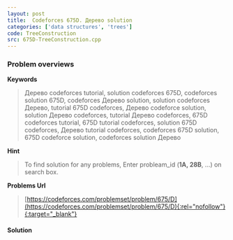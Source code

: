 ```yaml
---
layout: post
title:  Codeforces 675D. Дерево solution
categories: ['data structures', 'trees']
code: TreeConstruction
src: 675D-TreeConstruction.cpp
---
```

### **Problem overviews**

**Keywords**
> Дерево codeforces tutorial, solution codeforces 675D, codeforces solution 675D, codeforces Дерево solution, solution codeforces Дерево, tutorial 675D codeforces, Дерево codeforce solution, solution Дерево codeforces, tutorial Дерево codeforces, 675D codeforces tutorial, 675D tutorial codeforces, solution 675D codeforces, Дерево tutorial codeforces, codeforces 675D solution, 675D codeforce solution, codeforces solution Дерево

**Hint**
> To find solution for any problems, Enter probleam_id (**1A, 28B**, ...) on search box. 

**Problems Url**
> [https://codeforces.com/problemset/problem/675/D](https://codeforces.com/problemset/problem/675/D){:rel="nofollow"}{:target="_blank"}

#### **Solution**



